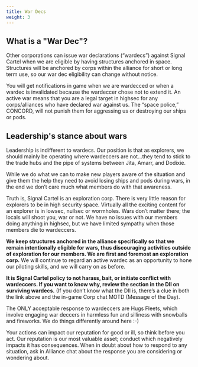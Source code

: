```yaml
---
title: War Decs
weight: 3
---
```


## What is a "War Dec"?

Other corporations can issue war declarations (“wardecs”) against Signal Cartel when we are eligible by having structures anchored in space. Structures will be anchored by corps within the alliance for short or long term use, so our war dec eligibility can change without notice. 

You will get notifications in game when we are wardecced or when a wardec is invalidated because the wardeccer chose not to extend it. An active war means that you are a legal target in highsec for any corps/alliances who have declared war against us. The “space police,” CONCORD, will not punish them for aggressing us or destroying our ships or pods. 

## Leadership's stance about wars
Leadership is indifferent to wardecs. Our position is that as explorers, we should mainly be operating where wardeccers are not...they tend to stick to the trade hubs and the pipe of systems between Jita, Amarr, and Dodixie. 

While we do what we can to make new players aware of the situation and give them the help they need to avoid losing ships and pods during wars, in the end we don’t care much what members do with that awareness. 

Truth is, Signal Cartel is an exploration corp. There is very little reason for explorers to be in high security space. Virtually all the exciting content for an explorer is in lowsec, nullsec or wormholes. Wars don’t matter there; the locals will shoot you, war or not. We have no issues with our members doing anything in highsec, but we have limited sympathy when those members die to wardeccers.

**We keep structures anchored in the alliance specifically so that we remain intentionally eligible for wars, thus discouraging activities outside of exploration for our members. We are first and foremost an exploration corp.** We will continue to regard an active wardec as an opportunity to hone our piloting skills, and we will carry on as before.

**It is Signal Cartel policy to not harass, bait, or initiate conflict with wardeccers. If you want to know why, review the section in the DII on surviving wardecs.** (If you don’t know what the DII is, there’s a clue in both the link above and the in-game Corp chat MOTD (Message of the Day).

The ONLY acceptable response to wardeccers are Hugs Fleets, which involve engaging war deccers in harmless fun and silliness with snowballs and fireworks. We do things differently around here :-)

Your actions can impact our reputation for good or ill, so think before you act. Our reputation is our most valuable asset; conduct which negatively impacts it has consequences. When in doubt about how to respond to any situation, ask in Alliance chat about the response you are considering or wondering about.

